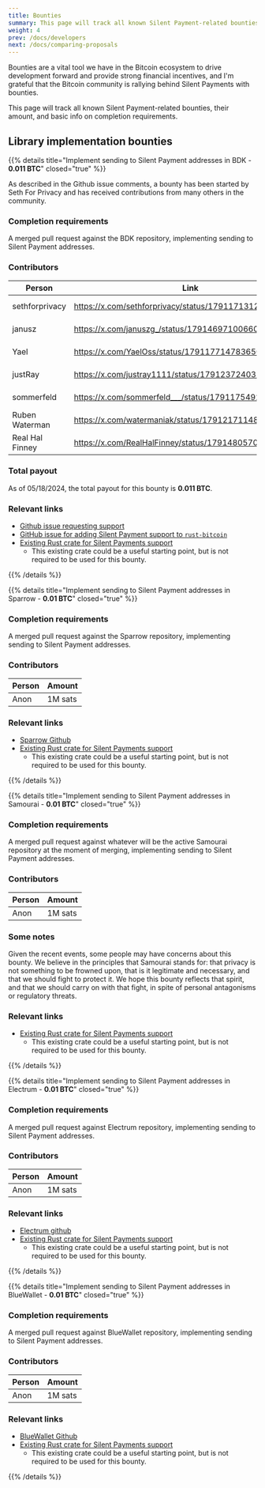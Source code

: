 ```yaml
---
title: Bounties
summary: This page will track all known Silent Payment-related bounties, their amount, and basic info on completion requirements.
weight: 4
prev: /docs/developers
next: /docs/comparing-proposals
---
```


Bounties are a vital tool we have in the Bitcoin ecosystem to drive development forward and provide strong financial incentives, and I'm grateful that the Bitcoin community is rallying behind Silent Payments with bounties.

This page will track all known Silent Payment-related bounties, their amount, and basic info on completion requirements.

## Library implementation bounties

{{% details title="Implement sending to Silent Payment addresses in BDK - **0.011 BTC**" closed="true" %}}

As described in the Github issue comments, a bounty has been started by Seth For Privacy and has received contributions from many others in the community.

### Completion requirements

A merged pull request against the BDK repository, implementing sending to Silent Payment addresses.

### Contributors

| Person | Link | Amount |
| --- | --- | --- |
| sethforprivacy | https://x.com/sethforprivacy/status/1791171312733335902 | 100k sats |
| janusz | https://x.com/januszg_/status/1791469710066024470 | 130k sats |
| Yael | https://x.com/YaelOss/status/1791177147836502340 | 100k sats |
| justRay | https://x.com/justray1111/status/1791237240389030259 | 370k sats |
| sommerfeld | https://x.com/sommerfeld___/status/1791175492101411206 | 200k sats |
| Ruben Waterman | https://x.com/watermaniak/status/1791217114855993677 | 100k sats |
| Real Hal Finney | https://x.com/RealHalFinney/status/1791480570637119905 | 100k sats |

### Total payout

As of 05/18/2024, the total payout for this bounty is **0.011 BTC**.

### Relevant links

- [Github issue requesting support](https://github.com/bitcoindevkit/bdk/issues/1114)
- [GitHub issue for adding Silent Payment support to `rust-bitcoin`](https://github.com/rust-bitcoin/rust-bitcoin/issues/2778)
- [Existing Rust crate for Silent Payments support](https://github.com/cygnet3/rust-silentpayments)
  - This existing crate could be a useful starting point, but is not required to be used for this bounty.

{{% /details %}}

{{% details title="Implement sending to Silent Payment addresses in Sparrow - **0.01 BTC**" closed="true" %}}

### Completion requirements

A merged pull request against the Sparrow repository, implementing sending to Silent Payment addresses.

### Contributors

| Person | Amount |
| --- | --- |
| Anon | 1M sats |

### Relevant links

- [Sparrow Github](https://github.com/sparrowwallet/sparrow)
- [Existing Rust crate for Silent Payments support](https://github.com/cygnet3/rust-silentpayments)
  - This existing crate could be a useful starting point, but is not required to be used for this bounty.

{{% /details %}}

{{% details title="Implement sending to Silent Payment addresses in Samourai - **0.01 BTC**" closed="true" %}}

### Completion requirements

A merged pull request against whatever will be the active Samourai repository at the moment of merging, implementing sending to Silent Payment addresses.

### Contributors

| Person | Amount |
| --- | --- |
| Anon | 1M sats |

### Some notes

Given the recent events, some people may have concerns about this bounty. We believe in the principles that Samourai stands for: that privacy is not something to be frowned upon, that is it legitimate and necessary, and that we should fight to protect it. We hope this bounty reflects that spirit, and that we should carry on with that fight, in spite of personal antagonisms or regulatory threats.

### Relevant links

- [Existing Rust crate for Silent Payments support](https://github.com/cygnet3/rust-silentpayments)
  - This existing crate could be a useful starting point, but is not required to be used for this bounty.

{{% /details %}}

{{% details title="Implement sending to Silent Payment addresses in Electrum - **0.01 BTC**" closed="true" %}}

### Completion requirements

A merged pull request against Electrum repository, implementing sending to Silent Payment addresses.

### Contributors

| Person | Amount |
| --- | --- |
| Anon | 1M sats |

### Relevant links

- [Electrum github](https://github.com/spesmilo/electrum)
- [Existing Rust crate for Silent Payments support](https://github.com/cygnet3/rust-silentpayments)
  - This existing crate could be a useful starting point, but is not required to be used for this bounty.

{{% /details %}}

{{% details title="Implement sending to Silent Payment addresses in BlueWallet - **0.01 BTC**" closed="true" %}}

### Completion requirements

A merged pull request against BlueWallet repository, implementing sending to Silent Payment addresses.

### Contributors

| Person | Amount |
| --- | --- |
| Anon | 1M sats |

### Relevant links

- [BlueWallet Github](https://github.com/BlueWallet)
- [Existing Rust crate for Silent Payments support](https://github.com/cygnet3/rust-silentpayments)
  - This existing crate could be a useful starting point, but is not required to be used for this bounty.

{{% /details %}}
